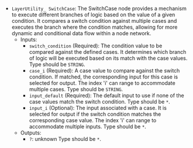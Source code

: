 - `LayerUtility_ SwitchCase`: The SwitchCase node provides a mechanism to execute different branches of logic based on the value of a given condition. It compares a switch condition against multiple cases and executes the branch where the condition matches, allowing for more dynamic and conditional data flow within a node network.
    - Inputs:
        - `switch_condition` (Required): The condition value to be compared against the defined cases. It determines which branch of logic will be executed based on its match with the case values. Type should be `STRING`.
        - `case_i` (Required): A case value to compare against the switch condition. If matched, the corresponding input for this case is selected for output. The index 'i' can range to accommodate multiple cases. Type should be `STRING`.
        - `input_default` (Required): The default input to use if none of the case values match the switch condition. Type should be `*`.
        - `input_i` (Optional): The input associated with a case. It is selected for output if the switch condition matches the corresponding case value. The index 'i' can range to accommodate multiple inputs. Type should be `*`.
    - Outputs:
        - `?`: unknown Type should be `*`.
